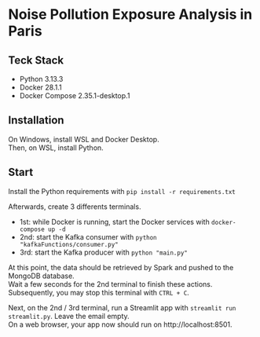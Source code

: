Noise Pollution Exposure Analysis in Paris
=== 

## Teck Stack
- Python 3.13.3
- Docker 28.1.1
- Docker Compose 2.35.1-desktop.1

## Installation 
On Windows, install WSL and Docker Desktop.  
Then, on WSL, install Python. 

## Start 
Install the Python requirements with `pip install -r requirements.txt`  

Afterwards, create 3 differents terminals. 
- 1st: while Docker is running, start the Docker services with `docker-compose up -d`
- 2nd: start the Kafka consumer with `python "kafkaFunctions/consumer.py"`
- 3rd: start the Kafka producer with `python "main.py"`

At this point, the data should be retrieved by Spark and pushed to the MongoDB database.  
Wait a few seconds for the 2nd terminal to finish these actions.  
Subsequently, you may stop this terminal with `CTRL + C`.

Next, on the 2nd / 3rd terminal, run a Streamlit app with `streamlit run streamlit.py`. Leave the email empty.  
On a web browser, your app now should run on http://localhost:8501. 

